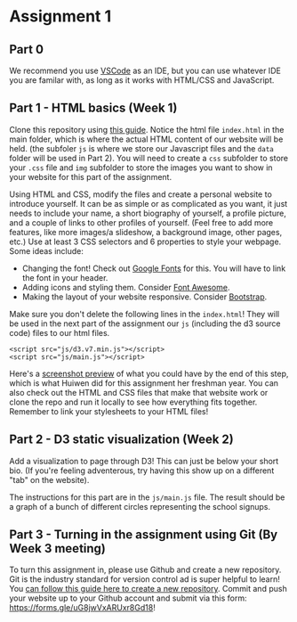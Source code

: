 # Assignment 1

## Part 0
We recommend you use [VSCode](https://code.visualstudio.com/) as an IDE, but you can use whatever IDE you are familar with, as long as it works with HTML/CSS and JavaScript.

## Part 1 - HTML basics (Week 1) 
Clone this repository using [this guide](https://harvard.zoom.us/rec/play/j1oJLOKyQh8CXX_c4U5wTUBcqUDL7Ql4otPxwT1dHyII0Yac6hqZVh5pRZ40KgPjiZC0mIoMBakf1RCT.CH7MqwZsMXQkBCh9?continueMode=true&_x_zm_rtaid=SHdilppsT_S6fYnBvCA0ug.1664935253717.1f7653af2bde18c051e6f6e4a8a7693b&_x_zm_rhtaid=644). Notice the html file `index.html` in the main folder, which is where the actual HTML content of our website will be held. (the subfoler `js` is where we store our Javascript files and the `data` folder will be used in Part 2). You will need to create a `css` subfolder to store your `.css` file and `img` subfolder to store the images you want to show in your website for this part of the assignment.

Using HTML and CSS, modify the files and create a personal website to introduce yourself. It can be as simple or as complicated as you want, it just needs to include your name, a short biography of yourself, a profile picture, and a couple of links to other profiles of yourself. (Feel free to add more features, like more images/a slideshow, a background image, other pages, etc.) Use at least 3 CSS selectors and 6 properties to style your webpage. Some ideas include:
- Changing the font! Check out [Google Fonts](https://fonts.google.com/) for this. You will have to link the font in your header.
- Adding icons and styling them. Consider [Font Awesome](https://fontawesome.com/).
- Making the layout of your website responsive. Consider [Bootstrap](https://getbootstrap.com/).

Make sure you don't delete the following lines in the `index.html`! They will be used in the next part of the assignment  our `js` (including the d3 source code) files to our html files.

```
<script src="js/d3.v7.min.js"></script>
<script src="js/main.js"></script>
```

Here's a [screenshot preview](https://github.com/harvard-datamatch/stats-23-assignments/blob/main/Assignment-1/ExamplePart1.png) of what you could have by the end of this step, which is what Huiwen did for this assignment her freshman year. You can also check out the HTML and CSS files that make that website work or clone the repo and run it locally to see how everything fits together. Remember to link your stylesheets to your HTML files!

## Part 2 - D3 static visualization (Week 2)
Add a visualization to page through D3! This can just be below your short bio. (If you're feeling adventerous, try having this show up on a different "tab" on the website). 

The instructions for this part are in the `js/main.js` file. The result should be a graph of a bunch of different circles representing the school signups.

## Part 3 - Turning in the assignment using Git (By Week 3 meeting)
To turn this assignment in, please use Github and create a new repository. Git is the industry standard for version control ad is super helpful to learn! You [can follow this guide here to create a new repository](https://guides.github.com/activities/hello-world/). Commit and push your website up to your Github account and submit via this form: https://forms.gle/uG8jwVxARUxr8Gd18!

